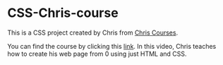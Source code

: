 # CSS-Chris-course
This is a CSS project created by Chris from <a href="https://chriscourses.com/">Chris Courses</a>.

You can find the course by clicking this <a href="https://www.youtube.com/watch?v=FqmB-Zj2-PA">link</a>. In this video, Chris teaches how to create his web page from 0 using just HTML and CSS. 
